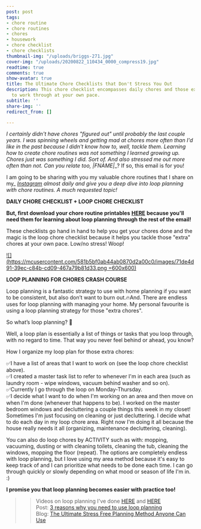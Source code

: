 ```yaml
---
post: post
tags:
- chore routine
- chore routines
- chores
- housework
- chore checklist
- chore checklists
thumbnail-img: "/uploads/briggs-271.jpg"
cover-img: "/uploads/20200822_110434_0000_compress19.jpg"
readtime: true
comments: true
show-avatar: true
title: The Ultimate Chore Checklists that Don't Stress You Out
description: This chore checklist encompasses daily chores and those extra chores
  to work through at your own pace.
subtitle: ''
share-img: ''
redirect_from: []

---
```

_I certainly didn't have chores "figured out" until probably the last couple years. I was spinning wheels and getting mad at chores more often than I'd like in the past because I didn't know how to, well, tackle them. Learning how to create chore routines was not something I learned growing up. Chores just was something I did. Sort of. And also stressed me out more often than not. Can you relate too,_ *|FNAME|*_? If so, this email is for you!  
  
I am going to be sharing with you my valuable chore routines that I share on my_ [_Instagram_](http://www.instagram.com/simplehomemom) _almost daily and give you a deep dive into loop planning with chore routines. A much requested topic!_  
  
 **DAILY CHORE CHECKLIST + LOOP CHORE CHECKLIST**   
  
**But, first download your chore routine printables** [**HERE**](https://www.dropbox.com/s/o9dm86wv0ve6l0o/Chore%20Checklists%20SHM%20.pdf?dl=0) **because you'll need them for learning about loop planning through the rest of the email!**  
  
These checklists go hand in hand to help you get your chores done and the magic is the loop chore checklist because it helps you tackle those "extra" chores at your own pace. Low/no stress! Woop!  
  
[![](https://mcusercontent.com/581b5bf0ab44ab0870d2a00c0/images/71de4d91-39ec-c84b-cd09-467a79b81d33.png =600x600)](https://www.dropbox.com/s/o9dm86wv0ve6l0o/Chore%20Checklists%20SHM%20.pdf?dl=0)  
  
 **LOOP PLANNING FOR CHORES CRASH COURSE**   
  
Loop planning is a fantastic strategy to use with home planning if you want to be consistent, but also don’t want to burn out.🔥And. There are endless uses for loop planning with managing your home. My personal favourite is using a loop planning strategy for those "extra chores".  
  
So what’s loop planning? 🤷  
  
Well, a loop plan is essentially a list of things or tasks that you loop through, with no regard to time. That way you never feel behind or ahead, you know?  
  
How I organize my loop plan for those extra chores:  
  
✅I have a list of areas that I want to work on (see the loop chore checklist above).  
✅I created a master task list to refer to whenever I'm in each area (such as laundry room - wipe windows, vacuum behind washer and so on).  
✅Currently I go through the loop on Monday-Thursday.  
✅I decide what I want to do when I'm working on an area and then move on when I'm done (whenever that happens to be). I worked on the master bedroom windows and decluttering a couple things this week in my closet! Sometimes I'm just focusing on cleaning or just decluttering. I decide what to do each day in my loop chore area. Right now I'm doing it all because the house really needs it all (organizing, maintenance decluttering, cleaning).  
  
You can also do loop chores by ACTIVITY such as with: mopping, vacuuming, dusting or with cleaning toilets, cleaning the tub, cleaning the windows, mopping the floor (repeat). The options are completely endless with loop planning, but I love using my area method because it's easy to keep track of and I can prioritize what needs to be done each time. I can go through quickly or slowly depending on what mood or season of life I'm in. :)  
  
**I promise you that loop planning becomes easier with practice too!**  
  
>> Videos on loop planning I've done [HERE](https://www.instagram.com/p/CTzLnadj5OS/) and [HERE](https://www.instagram.com/p/CeElgpKJrsk/)  
>> Post: [3 reasons why you need to use loop planning](https://www.instagram.com/p/CeElgpKJrsk/)  
>> Blog: [The Ultimate Stress Free Planning Method Anyone Can Use](https://www.simplehomemom.com/the-ultimate-stress-free-planning-method-anyone-can-use/)